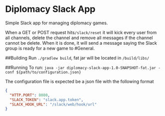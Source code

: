 # Diplomacy Slack App
Simple Slack app for managing diplomacy games. 

When a GET or POST request hits`/slack/reset` it will kick every user from all channels, delete the channel and remove
all messages if the channel cannot be delete. When it is done, it will send a message saying the Slack group is ready for 
a new game to #General.

##Building
Run `./gradlew build`, fat jar will be located in `/build/libs/`

##Running
To run: `java -jar diplomacy-slack-app-1.0-SNAPSHOT-fat.jar -conf ${path/to/configuration.json}`

The configuration file is expected be a json file with the following format
```json
{
  "HTTP.PORT": 8080,
  "SLACK_TOKEN": "slack.app.token",
  "SLACK_HOOK_URL": "/slack/web/hook/url"
}
```